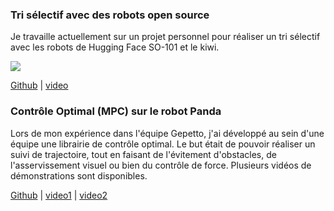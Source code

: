 ### Tri sélectif avec des robots open source

Je travaille actuellement sur un projet personnel pour réaliser un tri sélectif avec les robots de Hugging Face SO-101 et le kiwi.

![](/images/SO-101_pick_and_place.gif)

[Github](https://github.com/TheoMF/sorting_bot) | [video](https://youtu.be/Cu2WPRdQeTQ?si=bpx38sxi5kr4ihlz)

### Contrôle Optimal (MPC) sur le robot Panda

Lors de mon expérience dans l'équipe Gepetto, j'ai développé au sein d'une équipe une librairie de contrôle optimal. Le but était de pouvoir réaliser un suivi de trajectoire, tout en faisant de l'évitement d'obstacles, de l'asservissement visuel ou bien du contrôle de force. Plusieurs vidéos de démonstrations sont disponibles.

[Github](https://github.com/agimus-project/agimus_controller) | [video1](https://peertube.laas.fr/w/6hnN96zyP7ADvGvyop3hfw) | [video2](https://peertube.laas.fr/w/p/7xYdnDaQujxmgtBJpSsd2s?playlistPosition=2&resume=true) 

